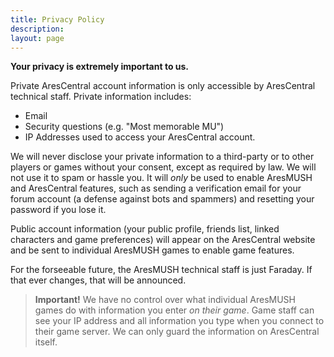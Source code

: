 ```yaml
---
title: Privacy Policy
description:
layout: page
---
```


**Your privacy is extremely important to us.**

Private AresCentral account information is only accessible by AresCentral technical staff.  Private information includes:

* Email
* Security questions (e.g. "Most memorable MU")
* IP Addresses used to access your AresCentral account.

We will never disclose your private information to a third-party or to other players or games without your consent, except as required by law.  We will not use it to spam or hassle you.  It will *only* be used to enable AresMUSH and AresCentral features, such as sending a verification email for your forum account (a defense against bots and spammers) and resetting your password if you lose it.

Public account information (your public profile, friends list, linked characters and game preferences) will appear on the AresCentral website and be sent to individual AresMUSH games to enable game features.

For the forseeable future, the AresMUSH technical staff is just Faraday.  If that ever changes, that will be announced.

> **Important!**   We have no control over what individual AresMUSH games do with information you enter *on their game*.  Game staff can see your IP address and all information you type when you connect to their game server.  We can only guard the information on AresCentral itself.  